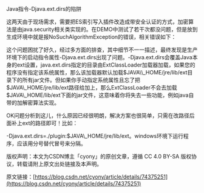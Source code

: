 Java指令-Djava.ext.dirs的陷阱

这两天由于现场需求，需要把ES索引写入插件改造成带安全认证的方式，加密算法是由java.security相关类实现的。在DEMO中测试了若干次都没问题，但是放到生成环境中就是报NoSuchAlgorithmException的错误，相关错误如下：

这个问题困扰了好久，经过多方面的排查，其中细节不一一描述，最终发现是生产环境下的启动指令属性-Djava.ext.dirs出现了问题。-Djava.ext.dirs会覆盖Java本身的ext设置，java.ext.dirs指定的目录由ExtClassLoader加载器加载，如果您的程序没有指定该系统属性，那么该加载器默认加载$JAVA\\_HOME/jre/lib/ext目录下的所有jar文件。但如果你手动指定系统属性且忘了把$JAVA\\_HOME/jre/lib/ext路径给加上，那么ExtClassLoader不会去加载$JAVA\\_HOME/lib/ext下面的jar文件，这意味着你将失去一些功能，例如java自带的加解密算法实现。

OK问题分析到这儿，什么原因已经很明朗，解决方案也很简单，只需在改路径后面补上ext的路径即可！比如：

-Djava.ext.dirs=./plugin:$JAVA\\_HOME/jre/lib/ext。windows环境下运行程序，应该用分号替代冒号来分隔。

版权声明：本文为CSDN博主「cyony」的原创文章，遵循 CC 4.0 BY-SA 版权协议，转载请附上原文出处链接及本声明。

原文链接：[https://blog.csdn.net/cyony/article/details/74375251](https://blog.csdn.net/cyony/article/details/74375251)


